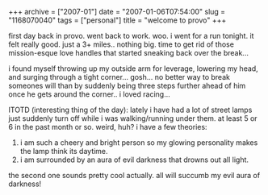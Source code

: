 +++
archive = ["2007-01"]
date = "2007-01-06T07:54:00"
slug = "1168070040"
tags = ["personal"]
title = "welcome to provo"
+++

first day back in provo. went back to work. woo. i went for a run tonight.
it felt really good. just a 3+ miles.. nothing big. time to get rid of
those mission-esque love handles that started sneaking back over the
break...

i found myself throwing up my outside arm for leverage, lowering my head,
and surging through a tight corner... gosh... no better way to break
someones will than by suddenly being three steps further ahead of him once
he gets around the corner.. i loved racing...

ITOTD (interesting thing of the day): lately i have had a lot of street
lamps just suddenly turn off while i was walking/running under them. at
least 5 or 6 in the past month or so. weird, huh? i have a few theories:

1. i am such a cheery and bright person so my glowing personality makes
the lamp think its daytime.
2. i am surrounded by an aura of evil darkness that drowns out all light.

the second one sounds pretty cool actually. all will succumb my evil aura
of darkness!

